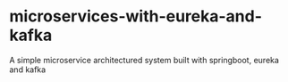 # microservices-with-eureka-and-kafka
A simple microservice architectured system built with springboot, eureka and kafka
